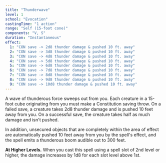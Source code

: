 ```yaml
---
title: "Thunderwave"
level: 1
school: "Evocation"
castingTime: "1 action"
range: "Self (15-foot cone)"
components: "V, S"
duration: "Instantaneous"
effect:
  1: "CON save -> 2d8 thunder damage & pushed 10 ft. away"
  2: "CON save -> 3d8 thunder damage & pushed 10 ft. away"
  3: "CON save -> 4d8 thunder damage & pushed 10 ft. away"
  4: "CON save -> 5d8 thunder damage & pushed 10 ft. away"
  5: "CON save -> 6d8 thunder damage & pushed 10 ft. away"
  6: "CON save -> 7d8 thunder damage & pushed 10 ft. away"
  7: "CON save -> 8d8 thunder damage & pushed 10 ft. away"
  8: "CON save -> 9d8 thunder damage & pushed 10 ft. away"
  9: "CON save -> 10d8 thunder damage & pushed 10 ft. away"
---
```


A wave of thunderous force sweeps out from you. Each creature in a 15-foot cube originating from you must make a Constitution saving throw. On a failed save, a creature takes 2d8 thunder damage and is pushed 10 feet away from you. On a successful save, the creature takes half as much damage and isn't pushed.

In addition, unsecured objects that are completely within the area of effect are automatically pushed 10 feet away from you by the spell's effect, and the spell emits a thunderous boom audible out to 300 feet.

**At Higher Levels.** When you cast this spell using a spell slot of 2nd level or higher, the damage increases by 1d8 for each slot level above 1st.